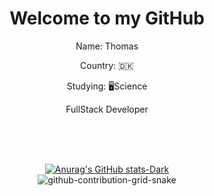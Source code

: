 <h1 align="center">Welcome to my GitHub</h1>

<div align="center">
  <p>Name: Thomas</p> 
  <p>Country: 🇩🇰</p>
  <p>Studying: 🖥️Science</p>
  <p>FullStack Developer</p>
<br>
<br>
<br>

[![Anurag's GitHub stats-Dark](https://github-readme-stats.vercel.app/api?username=linding3r&show_icons=true&theme=dark#gh-dark-mode-only)](https://github.com/linding3r/github-readme-stats)<br>
![github-contribution-grid-snake](https://user-images.githubusercontent.com/99896336/200935469-0a0fae64-5807-4545-88cb-674aee7a2bc2.svg)
 </div>
